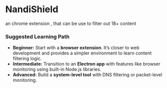 # NandiShield
an chrome extension , that can be use to filter out 18+ content



### **Suggested Learning Path**

- **Beginner:** Start with a **browser extension**. It’s closer to web development and provides a simpler environment to learn content filtering logic.
- **Intermediate:** Transition to an **Electron app** with features like browser monitoring using built-in Node.js libraries.
- **Advanced:** Build a **system-level tool** with DNS filtering or packet-level monitoring.

